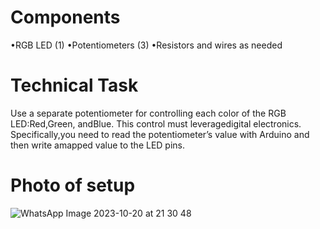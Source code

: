 # Components
•RGB LED (1)
•Potentiometers (3)
•Resistors and wires as needed

# Technical Task
Use a separate potentiometer for controlling each color of the RGB LED:Red,Green, andBlue.  This control must leveragedigital electronics.  Specifically,you  need  to read  the  potentiometer’s  value  with  Arduino  and  then  write  amapped value to the LED pins.


# Photo of setup
![WhatsApp Image 2023-10-20 at 21 30 48](https://github.com/Ramona23serban/IntroductionToRobotics/assets/116956079/43deefb4-77a0-47fc-bfb7-a260680c28da)

